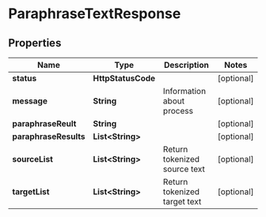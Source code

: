 

# ParaphraseTextResponse


## Properties

| Name | Type | Description | Notes |
|------------ | ------------- | ------------- | -------------|
|**status** | **HttpStatusCode** |  |  [optional] |
|**message** | **String** | Information about process |  [optional] |
|**paraphraseReult** | **String** |  |  [optional] |
|**paraphraseResults** | **List&lt;String&gt;** |  |  [optional] |
|**sourceList** | **List&lt;String&gt;** | Return tokenized source text |  [optional] |
|**targetList** | **List&lt;String&gt;** | Return tokenized target text |  [optional] |



